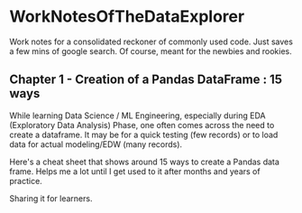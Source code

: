 # WorkNotesOfTheDataExplorer
Work notes for a consolidated reckoner of commonly used code. Just saves a few mins of google search. Of course, meant for the newbies and rookies. 


## Chapter 1 - Creation of a Pandas DataFrame : 15 ways

While learning Data Science / ML Engineering, especially during EDA (Exploratory Data Analysis) Phase,  one often comes across the need to create a dataframe. 
It may be for a quick testing (few records) or to load data for actual modeling/EDW (many records).

Here's a cheat sheet that shows around 15 ways to create a Pandas data frame. Helps me a lot until I get used to it after months and years of practice. 

Sharing it for learners. 
